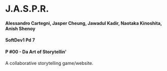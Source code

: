# J.A.S.P.R.
#### Alessandro Cartegni, Jasper  Cheung, Jawadul Kadir, Naotaka Kinoshita, Anish Shenoy
#### SoftDev1 Pd 7
#### P #00 - Da Art of Storytellin'

A collaborative storytelling game/website. 